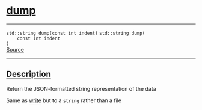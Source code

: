 
<h1 id="dump">
 <a href="#/api/json/dump" class="anchor">
   <span>dump</span>
  </a>
</h1>

<div class="signature">

<hr>

  <div class="definition-container">
    <div class="definition">
      <code class="desktop-only"><span class="token keyword">std::string</span> dump(<span class="token keyword">const</span> <span class="token keyword">int</span> indent)</code>
      <code class="mobile-only"><span class="token keyword">std::string</span> dump(
    <span class="token keyword">const</span> <span class="token keyword">int</span> indent
)</code>
      <div class="flex-spacing"></div>
      <a href="https://github.com/libocca/occa/blob/7d02eac1/include/occa/types/json.hpp#L366" target="_blank">Source</a>
    </div>
    
  </div>

  <hr>
</div>


<h2 id="description">
 <a href="#/api/json/dump?id=description" class="anchor">
   <span>Description</span>
  </a>
</h2>

Return the JSON-formatted string representation of the data

Same as [write](/api/json/write) but to a `string` rather than a file
